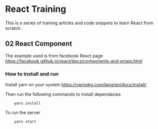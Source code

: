 # React Training
This is a series of training articles and code snippets to learn React from scratch.

## 02 React Component

The example used is from facebook React page https://facebook.github.io/react/docs/components-and-props.html 

### How to install and run
Install yarn on your system
https://yarnpkg.com/lang/en/docs/install/

Then run the following commands to install dependacies

```
    yarn install    
```

To run the server
```
    yarn start
```

